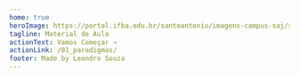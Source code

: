 ```yaml
---
home: true
heroImage: https://portal.ifba.edu.br/santoantonio/imagens-campus-saj/santoantoniodejesus160x240px.jpg
tagline: Material de Aula
actionText: Vamos Começar →
actionLink: /01_paradigmas/
footer: Made by Leandro Souza 
---
```


